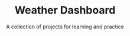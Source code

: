 <h1 align="center">Weather Dashboard</h1>

<div align="center">

A collection of projects for learning and practice

</div>
